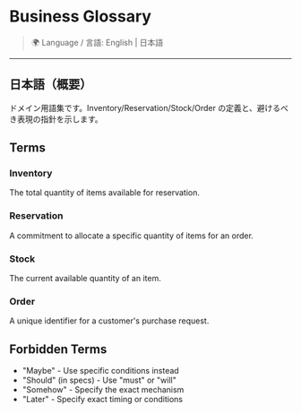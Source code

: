 # Business Glossary

> 🌍 Language / 言語: English | 日本語

---

## 日本語（概要）

ドメイン用語集です。Inventory/Reservation/Stock/Order の定義と、避けるべき表現の指針を示します。

## Terms

### Inventory
The total quantity of items available for reservation.

### Reservation
A commitment to allocate a specific quantity of items for an order.

### Stock
The current available quantity of an item.

### Order
A unique identifier for a customer's purchase request.

## Forbidden Terms
- "Maybe" - Use specific conditions instead
- "Should" (in specs) - Use "must" or "will"
- "Somehow" - Specify the exact mechanism
- "Later" - Specify exact timing or conditions
